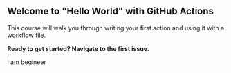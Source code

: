## Welcome to "Hello World" with GitHub Actions

This course will walk you through writing your first action and using it with a workflow file. 

**Ready to get started? Navigate to the first issue.**

i am begineer
